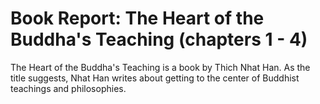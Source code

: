 # Book Report: The Heart of the Buddha's Teaching (chapters 1 - 4)

The Heart of the Buddha's Teaching is a book by Thich Nhat Han.  As the title suggests, Nhat Han writes about getting to the center of Buddhist teachings and philosophies.  
<!--stackedit_data:
eyJoaXN0b3J5IjpbMTczOTMxNDgyMF19
-->